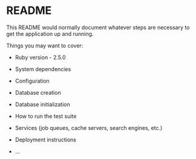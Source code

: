 
# README

This README would normally document whatever steps are necessary to get the
application up and running.

Things you may want to cover:

* Ruby version - 2.5.0

* System dependencies

* Configuration

* Database creation

* Database initialization

* How to run the test suite

* Services (job queues, cache servers, search engines, etc.)

* Deployment instructions

* ...

